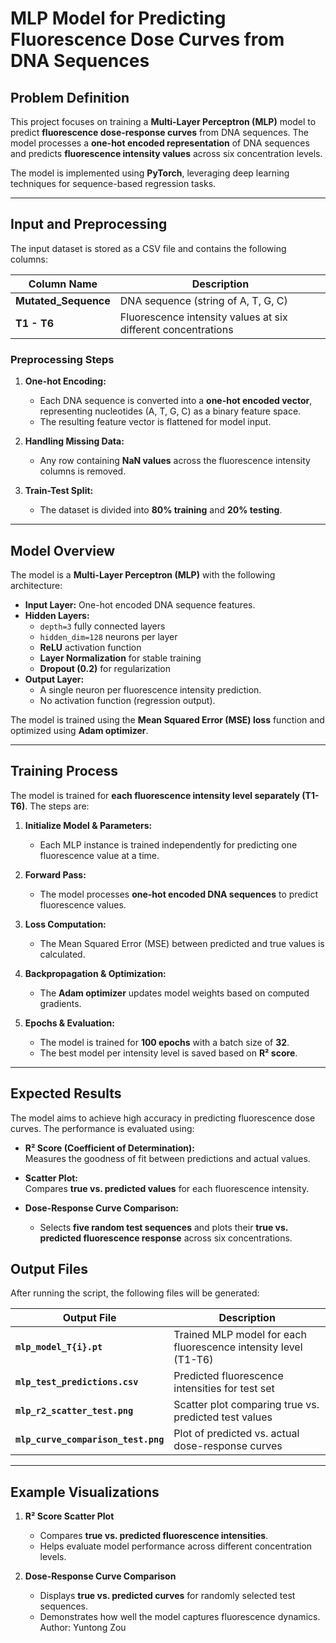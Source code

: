 
# **MLP Model for Predicting Fluorescence Dose Curves from DNA Sequences**

## **Problem Definition**
This project focuses on training a **Multi-Layer Perceptron (MLP)** model to predict **fluorescence dose-response curves** from DNA sequences. The model processes a **one-hot encoded representation** of DNA sequences and predicts **fluorescence intensity values** across six concentration levels.

The model is implemented using **PyTorch**, leveraging deep learning techniques for sequence-based regression tasks.

---

## **Input and Preprocessing**
The input dataset is stored as a CSV file and contains the following columns:

| Column Name         | Description |
|--------------------|-------------|
| **Mutated_Sequence** | DNA sequence (string of A, T, G, C) |
| **T1 - T6** | Fluorescence intensity values at six different concentrations |

### **Preprocessing Steps**
1. **One-hot Encoding:**  
   - Each DNA sequence is converted into a **one-hot encoded vector**, representing nucleotides (A, T, G, C) as a binary feature space.
   - The resulting feature vector is flattened for model input.

2. **Handling Missing Data:**  
   - Any row containing **NaN values** across the fluorescence intensity columns is removed.

3. **Train-Test Split:**  
   - The dataset is divided into **80% training** and **20% testing**.

---

## **Model Overview**
The model is a **Multi-Layer Perceptron (MLP)** with the following architecture:

- **Input Layer:** One-hot encoded DNA sequence features.  
- **Hidden Layers:**  
  - `depth=3` fully connected layers  
  - `hidden_dim=128` neurons per layer  
  - **ReLU** activation function  
  - **Layer Normalization** for stable training  
  - **Dropout (0.2)** for regularization  
- **Output Layer:**  
  - A single neuron per fluorescence intensity prediction.  
  - No activation function (regression output).

The model is trained using the **Mean Squared Error (MSE) loss** function and optimized using **Adam optimizer**.

---

## **Training Process**
The model is trained for **each fluorescence intensity level separately (T1-T6)**. The steps are:

1. **Initialize Model & Parameters:**  
   - Each MLP instance is trained independently for predicting one fluorescence value at a time.

2. **Forward Pass:**  
   - The model processes **one-hot encoded DNA sequences** to predict fluorescence values.

3. **Loss Computation:**  
   - The Mean Squared Error (MSE) between predicted and true values is calculated.

4. **Backpropagation & Optimization:**  
   - The **Adam optimizer** updates model weights based on computed gradients.

5. **Epochs & Evaluation:**  
   - The model is trained for **100 epochs** with a batch size of **32**.
   - The best model per intensity level is saved based on **R² score**.

---

## **Expected Results**
The model aims to achieve high accuracy in predicting fluorescence dose curves. The performance is evaluated using:

- **R² Score (Coefficient of Determination):**  
  Measures the goodness of fit between predictions and actual values.

- **Scatter Plot:**  
  Compares **true vs. predicted values** for each fluorescence intensity.

- **Dose-Response Curve Comparison:**  
  - Selects **five random test sequences** and plots their **true vs. predicted fluorescence response** across six concentrations.

## **Output Files**
After running the script, the following files will be generated:

| Output File | Description |
|------------|-------------|
| **`mlp_model_T{i}.pt`** | Trained MLP model for each fluorescence intensity level (T1-T6) |
| **`mlp_test_predictions.csv`** | Predicted fluorescence intensities for test set |
| **`mlp_r2_scatter_test.png`** | Scatter plot comparing true vs. predicted test values |
| **`mlp_curve_comparison_test.png`** | Plot of predicted vs. actual dose-response curves |

---

## **Example Visualizations**
1. **R² Score Scatter Plot**  
   - Compares **true vs. predicted fluorescence intensities**.  
   - Helps evaluate model performance across different concentration levels.  

2. **Dose-Response Curve Comparison**  
   - Displays **true vs. predicted curves** for randomly selected test sequences.  
   - Demonstrates how well the model captures fluorescence dynamics.
   Author: Yuntong Zou
